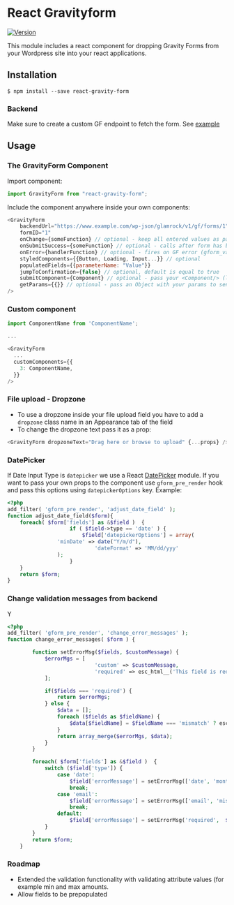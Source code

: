 # React Gravityform

[![Version](https://img.shields.io/npm/v/react-gravity-form.svg)](https://www.npmjs.com/package/react-gravity-form)

This module includes a react component for dropping Gravity Forms from your Wordpress site into your react applications.

## Installation

```
$ npm install --save react-gravity-form
```

### Backend

Make sure to create a custom GF endpoint to fetch the form. See [example](https://bitbucket.org/gohike/gravity-forms/src/devweek/gravityforms.php)

## Usage

### The GravityForm Component

Import component:

```javascript
import GravityForm from "react-gravity-form";
```

Include the component anywhere inside your own components:

```javascript
<GravityForm
	backendUrl="https://www.example.com/wp-json/glamrock/v1/gf/forms/1"
	formID="1"
	onChange={someFunction} // optional - keep all entered values as parameter
	onSubmitSuccess={someFunction} // optional - calls after form has been submitted successfully
	onError={handlerFunction} // optional - fires on GF error (gform_validation hook)
	styledComponents={{Button, Loading, Input...}} // optional
	populatedFields={{parameterName: "Value"}}
	jumpToConfirmation={false} // optional, default is equal to true
	submitComponent={Component} // optional - pass your <Component/> (like loading, another button...) to render in front of the submit button
	getParams={{}} // optional - pass an Object with your params to send the GF request with query string included
/>
```

### Custom component

```javascript
import ComponentName from 'ComponentName';

...

<GravityForm
  ...
  customComponents={{
    3: ComponentName,
  }}
/>
```

### File upload - Dropzone

- To use a dropzone inside your file upload field you have to add a `dropzone` class name in an Appearance tab of the field
- To change the dropzone text pass it as a prop:

```javascript
<GravityForm dropzoneText="Drag here or browse to upload" {...props} />
```

### DatePicker

If Date Input Type is `datepicker` we use a React <a target="_blank" href="https://github.com/Hacker0x01/react-datepicker">DatePicker</a> module. If you want to pass your own props to the component use `gform_pre_render` hook and pass this options using `datepickerOptions` key. Example:

```php
<?php
add_filter( 'gform_pre_render', 'adjust_date_field' );
function adjust_date_field($form){
	foreach( $form['fields'] as &$field )  {
					if ( $field->type == 'date' ) {
						$field['datepickerOptions'] = array(
          		'minDate' => date("Y/m/d"),
							'dateFormat' => 'MM/dd/yyy'
        		);
					}
	}
	return $form;
}
```

### Change validation messages from backend

Y

```php
<?php
add_filter( 'gform_pre_render', 'change_error_messages' );
function change_error_messages( $form ) {

		function setErrorMsg($fields, $customMessage) {
			$errorMgs = [
							'custom' => $customMessage,
							'required' => esc_html__('This field is required', 'gravityforms')
			];

			if($fields === 'required') {
				return $errorMgs;
			} else {
				$data = [];
				foreach ($fields as $fieldName) {
					$data[$fieldName] = $fieldName === 'mismatch' ? esc_html__('Mismatch', 'gravityforms') : esc_html__('Enter a valid ' . $fieldName, 'gravityforms');
				}
				return array_merge($errorMgs, $data);
			}
		}

		foreach( $form['fields'] as &$field )  {
			switch ($field['type']) {
				case 'date':
					$field['errorMessage'] = setErrorMsg(['date', 'month', 'year'], $field['errorMessage']);
					break;
				case 'email':
					$field['errorMessage'] = setErrorMsg(['email', 'mismatch'], $field['errorMessage']);
					break;
				default:
					$field['errorMessage'] = setErrorMsg('required',  $field['errorMessage']);
			}
		}
		return $form;
	}
```

### Roadmap

- Extended the validation functionality with validating attribute values (for example min and max amounts.
- Allow fields to be prepopulated
